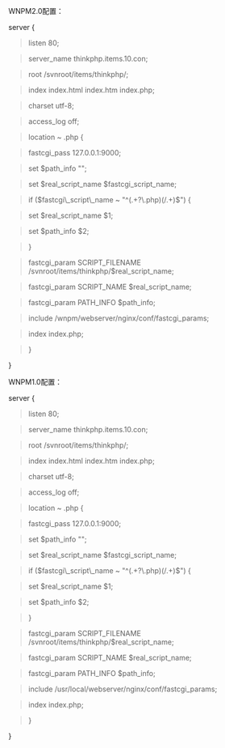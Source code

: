 WNPM2.0配置：

server {

> listen       80;

> server\_name  thinkphp.items.10.con;

> root         /svnroot/items/thinkphp/;

> index        index.html index.htm index.php;

> charset      utf-8;

> access\_log  off;


> location ~ \.php {

> fastcgi\_pass   127.0.0.1:9000;

> set $path\_info "";

> set $real\_script\_name $fastcgi\_script\_name;

> if ($fastcgi\_script\_name ~ "^(.+?\.php)(/.+)$") {

> set $real\_script\_name $1;

> set $path\_info $2;

> }

> fastcgi\_param SCRIPT\_FILENAME /svnroot/items/thinkphp/$real\_script\_name;

> fastcgi\_param SCRIPT\_NAME $real\_script\_name;

> fastcgi\_param PATH\_INFO $path\_info;

> include        /wnpm/webserver/nginx/conf/fastcgi\_params;

> index        index.php;

> }

}



WNPM1.0配置：

server {

> listen       80;

> server\_name  thinkphp.items.10.con;

> root         /svnroot/items/thinkphp/;

> index        index.html index.htm index.php;

> charset      utf-8;

> access\_log  off;


> location ~ \.php {

> fastcgi\_pass   127.0.0.1:9000;

> set $path\_info "";

> set $real\_script\_name $fastcgi\_script\_name;

> if ($fastcgi\_script\_name ~ "^(.+?\.php)(/.+)$") {

> set $real\_script\_name $1;

> set $path\_info $2;

> }

> fastcgi\_param SCRIPT\_FILENAME /svnroot/items/thinkphp/$real\_script\_name;

> fastcgi\_param SCRIPT\_NAME $real\_script\_name;

> fastcgi\_param PATH\_INFO $path\_info;

> include        /usr/local/webserver/nginx/conf/fastcgi\_params;

> index        index.php;

> }

}